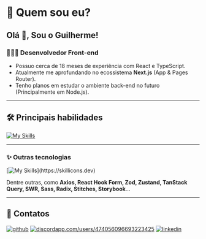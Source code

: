 <img src="https://cdn.discordapp.com/attachments/966337602678566914/1178195445646889010/github-header-image_1.png?ex=65754304&is=6562ce04&hm=541d4696034c523fadf31a546a632bd85c96098c58690ec66f8685445d77c280&" alt="" />

# 🔭 Quem sou eu?

## Olá 👋, Sou o Guilherme!
### 👨🏾‍💻 Desenvolvedor Front-end

-  Possuo cerca de 18 meses de experiência com React e TypeScript.
-  Atualmente me aprofundando no ecossistema **Next.js** (App & Pages Router).
-  Tenho planos em estudar o ambiente back-end no futuro (Principalmente em Node.js).

<hr>

## 🛠 Principais habilidades
[![My Skills](https://skillicons.dev/icons?i=react,typescript,javascript,nextjs)](https://skillicons.dev)

<hr>

### ✨ Outras tecnologias
[![My Skills](https://skillicons.dev/icons?i=tailwind,styledcomponents,git,github,redux,html,css,)](https://skillicons.dev)

Dentre outras, como **Axios, React Hook Form, Zod, Zustand, TanStack Query, SWR, Sass, Radix, Stitches, Storybook**... 

<hr>

## 📱 Contatos

<p align="left">
<a href="https://github.com/xbozo" target="blank"><img align="center" src="https://img.shields.io/badge/GitHub-100000?style=for-the-badge&logo=github&logoColor=white" alt="github" /></a>
<a href="https://discord.gg/discordapp.com/users/474056096693223425" target="blank"><img align="center" src="https://img.shields.io/badge/Discord-7289DA?style=for-the-badge&logo=discord&logoColor=white" alt="discordapp.com/users/474056096693223425" /></a>
<a href="https://linkedin.com/in/guilherme-viana-291a20268" target="blank"><img align="center" src="https://img.shields.io/badge/linkedin-0A66C2?style=for-the-badge&logo=linkedin&logoColor=white" alt="linkedin" /></a>
</p>

